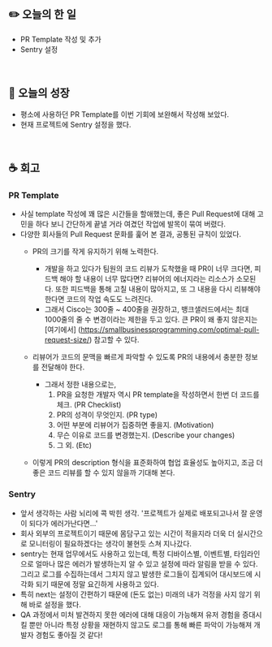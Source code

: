 ## **✏️ 오늘의 한 일**

- PR Template 작성 및 추가
- Sentry 설정

<br>

## **🌈 오늘의 성장**
- 평소에 사용하던 PR Template를 이번 기회에 보완해서 작성해 보았다.
- 현재 프로젝트에 Sentry 설정을 했다.

<br>

## **☕️ 회고**
### PR Template 
  - 사실 template 작성에 꽤 많은 시간들을 할애했는데, 좋은 Pull Request에 대해 고민을 하다 보니 간단하게 끝낼 거라 여겼던 작업에 발목이 묶여 버렸다.
  - 다양한 회사들의 Pull Request 문화를 훑어 본 결과, 공통된 규칙이 있었다.
    - PR의 크기를 작게 유지하기 위해 노력한다.
        - 개발을 하고 있다가 팀원의 코드 리뷰가 도착했을 때 PR이 너무 크다면, 피드백 해야 할 내용이 너무 많다면? 리뷰어의 에너지라는 리소스가 소모된다. 또한 피드백을 통해 고칠 내용이 많아지고, 또 그 내용을 다시 리뷰해야 한다면 코드의 작업 속도도 느려진다.
        - 그래서 Cisco는 300줄 ~ 400줄을 권장하고, 뱅크샐러드에서는 최대 1000줄의 줄 수 변경이라는 제한을 두고 있다. 큰 PR이 왜 좋지 않은지는 [여기에서] (https://smallbusinessprogramming.com/optimal-pull-request-size/) 참고할 수 있다.

    - 리뷰어가 코드의 문맥을 빠르게 파악할 수 있도록 PR의 내용에서 충분한 정보를 전달해야 한다.
        - 그래서 정한 내용으로는,
            1. PR을 요청한 개발자 역시 PR template을 작성하면서 한번 더 코드를 체크. (PR Checklist)
            2. PR의 성격이 무엇인지. (PR type)
            3. 어떤 부분에 리뷰어가 집중하면 좋을지. (Motivation)
            4. 무슨 이유로 코드를 변경했는지. (Describe your changes)
            5. 그 외. (Etc)
    - 이렇게 PR의 description 형식을 표준화하여 협업 효율성도 높아지고, 조금 더 좋은 코드 리뷰를 할 수 있지 않을까 기대해 본다.

### Sentry
  - 앞서 생각하는 사람 뇌리에 콕 박힌 생각. '프로젝트가 실제로 배포되고나서 잘 운영이 되다가 에러가난다면...'
  - 회사 외부의 프로젝트이기 때문에 몸담구고 있는 시간이 적을지라 더욱 더 실시간으로 모니터링이 필요하겠다는 생각이 불현듯 스쳐 지나갔다.
  - sentry는 현재 업무에서도 사용하고 있는데, 특정 디바이스별, 이벤트별, 타임라인으로 얼마나 많은 에러가 발생하는지 알 수 있고 설정에 따라 알림을 받을 수 있다. 그리고 로그를 수집하는데서 그치지 않고 발생한 로그들이 집계되어 대시보드에 시각화 되기 때문에 정말 요긴하게 사용하고 있다.
  - 특히 next는 설정이 간편하기 때문에 (돈도 없는) 미래의 내가 걱정을 사지 않기 위해 바로 설정을 했다.
  - QA 과정에서 미처 발견하지 못한 에러에 대해 대응이 가능해져 유저 경험을 증대시킬 뿐만 아니라 특정 상황을 재현하지 않고도 로그를 통해 빠른 파악이 가능해져 개발자 경험도 좋아질 것 같다!